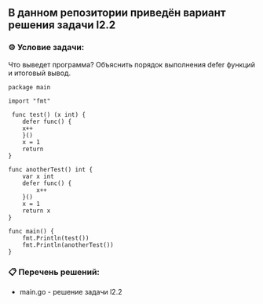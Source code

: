 ## В данном репозитории приведён вариант решения задачи l2.2  

### ⚙️ Условие задачи:  

Что выведет программа?
Объяснить порядок выполнения defer функций и итоговый вывод.

    package main

    import "fmt"

     func test() (x int) {  
        defer func() {  
		x++  
	    }()  
	    x = 1  
	    return  
    }

    func anotherTest() int {  
	    var x int  
	    defer func() {  
		    x++  
	    }()  
	    x = 1  
	    return x  
    }

    func main() {  
	    fmt.Println(test())  
	    fmt.Println(anotherTest())  
    }  

### 📋 Перечень решений:

- main.go - решение задачи l2.2  
